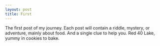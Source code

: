 ```yaml
---
layout: post
title: First
---
```


The first post of my journey. Each post will contain a riddle, mystery, or adventure, mainly about food. And a single clue to help you. 
Red 40 Lake, yummy in cookies to bake.
